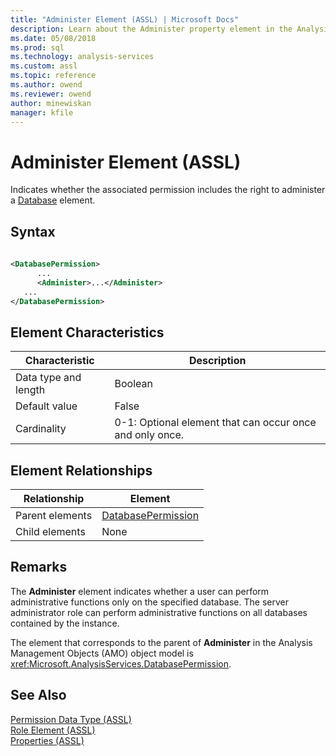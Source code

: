 ```yaml
---
title: "Administer Element (ASSL) | Microsoft Docs"
description: Learn about the Administer property element in the Analysis Services Scripting Language (ASSL) schema.
ms.date: 05/08/2018
ms.prod: sql
ms.technology: analysis-services
ms.custom: assl
ms.topic: reference
ms.author: owend
ms.reviewer: owend
author: minewiskan
manager: kfile
---
```

# Administer Element (ASSL)

  Indicates whether the associated permission includes the right to administer a [Database](../objects/database-element-assl.md) element.  
  
## Syntax  
  
```xml  
  
<DatabasePermission>  
      ...  
      <Administer>...</Administer>  
   ...  
</DatabasePermission>  
```  
  
## Element Characteristics  
  
|Characteristic|Description|  
|--------------------|-----------------|  
|Data type and length|Boolean|  
|Default value|False|  
|Cardinality|0-1: Optional element that can occur once and only once.|  
  
## Element Relationships  
  
|Relationship|Element|  
|------------------|-------------|  
|Parent elements|[DatabasePermission](../objects/databasepermission-element-assl.md)|  
|Child elements|None|  
  
## Remarks  
 The **Administer** element indicates whether a user can perform administrative functions only on the specified database. The server administrator role can perform administrative functions on all databases contained by the instance.  
  
 The element that corresponds to the parent of **Administer** in the Analysis Management Objects (AMO) object model is <xref:Microsoft.AnalysisServices.DatabasePermission>.  
  
## See Also  
 [Permission Data Type &#40;ASSL&#41;](../data-type/permission-data-type-assl.md)   
 [Role Element &#40;ASSL&#41;](../objects/role-element-assl.md)   
 [Properties &#40;ASSL&#41;](properties-assl.md)  
  
  
